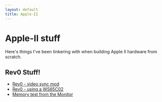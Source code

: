 ```yaml
---
layout: default
title: Apple-II
---
```


# Apple-II stuff

Here's things I've been tinkering with when building Apple II hardware
from scratch.

## Rev0 Stuff!

 * [Rev0 - video sync mod](apple-ii/rev0_sync_fix.md)
 * [Rev0 - using a WS65C02](apple-ii/rev0_ws65c02.md)
 * [Memory test from the Monitor](apple-ii/memory_test.md)


